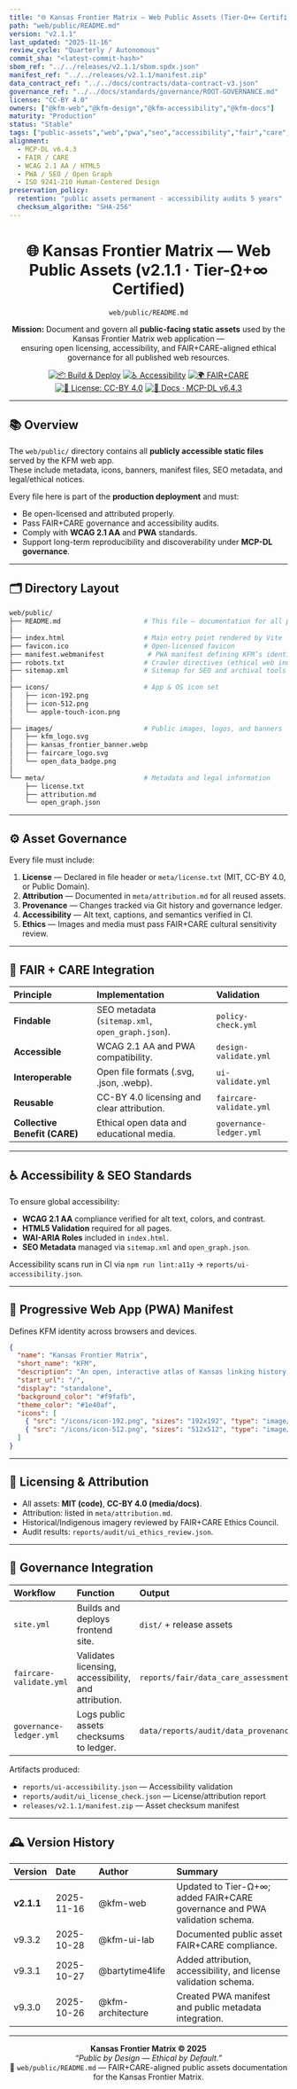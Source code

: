 ```yaml
---
title: "🌐 Kansas Frontier Matrix — Web Public Assets (Tier-Ω+∞ Certified)"
path: "web/public/README.md"
version: "v2.1.1"
last_updated: "2025-11-16"
review_cycle: "Quarterly / Autonomous"
commit_sha: "<latest-commit-hash>"
sbom_ref: "../../releases/v2.1.1/sbom.spdx.json"
manifest_ref: "../../releases/v2.1.1/manifest.zip"
data_contract_ref: "../../docs/contracts/data-contract-v3.json"
governance_ref: "../../docs/standards/governance/ROOT-GOVERNANCE.md"
license: "CC-BY 4.0"
owners: ["@kfm-web","@kfm-design","@kfm-accessibility","@kfm-docs"]
maturity: "Production"
status: "Stable"
tags: ["public-assets","web","pwa","seo","accessibility","fair","care","governance"]
alignment:
  - MCP-DL v6.4.3
  - FAIR / CARE
  - WCAG 2.1 AA / HTML5
  - PWA / SEO / Open Graph
  - ISO 9241-210 Human-Centered Design
preservation_policy:
  retention: "public assets permanent · accessibility audits 5 years"
  checksum_algorithm: "SHA-256"
---
```


<div align="center">

# 🌐 **Kansas Frontier Matrix — Web Public Assets (v2.1.1 · Tier-Ω+∞ Certified)**  
`web/public/README.md`

**Mission:** Document and govern all **public-facing static assets** used by the Kansas Frontier Matrix web application —  
ensuring open licensing, accessibility, and FAIR+CARE-aligned ethical governance for all published web resources.

[![📦 Build & Deploy](https://github.com/bartytime4life/Kansas-Frontier-Matrix/actions/workflows/site.yml/badge.svg)](../../.github/workflows/site.yml)
[![♿ Accessibility](https://img.shields.io/badge/WCAG%202.1%20AA-Validated-brightgreen)](../../docs/standards/accessibility.md)
[![🌍 FAIR+CARE](https://img.shields.io/badge/FAIR%2BCARE-Compliant-gold)](../../docs/standards/faircare-validation.md)
[![📄 License: CC-BY 4.0](https://img.shields.io/badge/License-CC--BY%204.0-green)](../../LICENSE)
[![📘 Docs · MCP-DL v6.4.3](https://img.shields.io/badge/Docs-MCP--DL%20v6.4.3-blue?logo=markdown)](../../docs/architecture/repo-focus.md)

</div>

---

## 📚 Overview

The `web/public/` directory contains all **publicly accessible static files** served by the KFM web app.  
These include metadata, icons, banners, manifest files, SEO metadata, and legal/ethical notices.

Every file here is part of the **production deployment** and must:
- Be open-licensed and attributed properly.  
- Pass FAIR+CARE governance and accessibility audits.  
- Comply with **WCAG 2.1 AA** and **PWA** standards.  
- Support long-term reproducibility and discoverability under **MCP-DL governance**.

---

## 🗂️ Directory Layout

```bash
web/public/
├── README.md                     # This file — documentation for all public assets
│
├── index.html                    # Main entry point rendered by Vite
├── favicon.ico                   # Open-licensed favicon
├── manifest.webmanifest           # PWA manifest defining KFM’s identity
├── robots.txt                    # Crawler directives (ethical web indexing)
├── sitemap.xml                   # Sitemap for SEO and archival tools
│
├── icons/                        # App & OS icon set
│   ├── icon-192.png
│   ├── icon-512.png
│   └── apple-touch-icon.png
│
├── images/                       # Public images, logos, and banners
│   ├── kfm_logo.svg
│   ├── kansas_frontier_banner.webp
│   ├── faircare_logo.svg
│   └── open_data_badge.png
│
└── meta/                         # Metadata and legal information
    ├── license.txt
    ├── attribution.md
    └── open_graph.json
```

---

## ⚙️ Asset Governance

Every file must include:
1. **License** — Declared in file header or `meta/license.txt` (MIT, CC-BY 4.0, or Public Domain).  
2. **Attribution** — Documented in `meta/attribution.md` for all reused assets.  
3. **Provenance** — Changes tracked via Git history and governance ledger.  
4. **Accessibility** — Alt text, captions, and semantics verified in CI.  
5. **Ethics** — Images and media must pass FAIR+CARE cultural sensitivity review.

---

## 🧠 FAIR + CARE Integration

| Principle | Implementation | Validation |
|:--|:--|:--|
| **Findable** | SEO metadata (`sitemap.xml`, `open_graph.json`). | `policy-check.yml` |
| **Accessible** | WCAG 2.1 AA and PWA compatibility. | `design-validate.yml` |
| **Interoperable** | Open file formats (.svg, .json, .webp). | `ui-validate.yml` |
| **Reusable** | CC-BY 4.0 licensing and clear attribution. | `faircare-validate.yml` |
| **Collective Benefit (CARE)** | Ethical open data and educational media. | `governance-ledger.yml` |

---

## ♿ Accessibility & SEO Standards

To ensure global accessibility:
- **WCAG 2.1 AA** compliance verified for alt text, colors, and contrast.  
- **HTML5 Validation** required for all pages.  
- **WAI-ARIA Roles** included in `index.html`.  
- **SEO Metadata** managed via `sitemap.xml` and `open_graph.json`.  

Accessibility scans run in CI via `npm run lint:a11y` → `reports/ui-accessibility.json`.

---

## 🧱 Progressive Web App (PWA) Manifest

Defines KFM identity across browsers and devices.

```json
{
  "name": "Kansas Frontier Matrix",
  "short_name": "KFM",
  "description": "An open, interactive atlas of Kansas linking history, science, and AI insights.",
  "start_url": "/",
  "display": "standalone",
  "background_color": "#f9fafb",
  "theme_color": "#1e40af",
  "icons": [
    { "src": "/icons/icon-192.png", "sizes": "192x192", "type": "image/png" },
    { "src": "/icons/icon-512.png", "sizes": "512x512", "type": "image/png" }
  ]
}
```

---

## 🧾 Licensing & Attribution

- All assets: **MIT (code)**, **CC-BY 4.0 (media/docs)**.  
- Attribution: listed in `meta/attribution.md`.  
- Historical/Indigenous imagery reviewed by FAIR+CARE Ethics Council.  
- Audit results: `reports/audit/ui_ethics_review.json`.

---

## 🧩 Governance Integration

| Workflow | Function | Output |
|:--|:--|:--|
| `site.yml` | Builds and deploys frontend site. | `dist/` + release assets |
| `faircare-validate.yml` | Validates licensing, accessibility, and attribution. | `reports/fair/data_care_assessment.json` |
| `governance-ledger.yml` | Logs public assets checksums to ledger. | `data/reports/audit/data_provenance_ledger.json` |

Artifacts produced:
- `reports/ui-accessibility.json` — Accessibility validation  
- `reports/audit/ui_license_check.json` — License/attribution report  
- `releases/v2.1.1/manifest.zip` — Asset checksum manifest  

---

## 🕰 Version History

| Version | Date | Author | Summary |
|:--|:--|:--|:--|
| **v2.1.1** | 2025-11-16 | @kfm-web | Updated to Tier-Ω+∞; added FAIR+CARE governance and PWA validation schema. |
| v9.3.2 | 2025-10-28 | @kfm-ui-lab | Documented public asset FAIR+CARE compliance. |
| v9.3.1 | 2025-10-27 | @bartytime4life | Added attribution, accessibility, and license validation schema. |
| v9.3.0 | 2025-10-26 | @kfm-architecture | Created PWA manifest and public metadata integration. |

---

<div align="center">

**Kansas Frontier Matrix © 2025**  
*“Public by Design — Ethical by Default.”*  
📍 `web/public/README.md` — FAIR+CARE-aligned public assets documentation for the Kansas Frontier Matrix.

</div>
